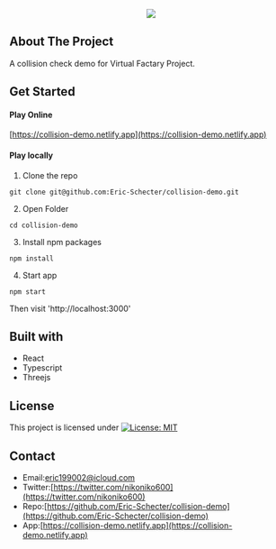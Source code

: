 <p align="center">
  <img src="https://user-images.githubusercontent.com/26343636/101302629-120c6d00-3877-11eb-9cb8-1d2c678d3796.gif">
</p>

## About The Project
A collision check demo for Virtual Factary Project.

## Get Started
#### Play Online   
[https://collision-demo.netlify.app](https://collision-demo.netlify.app) 

#### Play locally
1. Clone the repo  
```
git clone git@github.com:Eric-Schecter/collision-demo.git
```
2. Open Folder
```
cd collision-demo
```
3. Install npm packages  
```
npm install
```
4. Start app  
```
npm start
```
Then visit 'http://localhost:3000'

## Built with
* React
* Typescript
* Threejs

## License
This project is licensed under [![License: MIT](https://img.shields.io/badge/License-MIT-yellow.svg)](https://opensource.org/licenses/MIT)

## Contact
* Email:[eric199002@icloud.com](eric199002@icloud.com)
* Twitter:[https://twitter.com/nikoniko600](https://twitter.com/nikoniko600)
* Repo:[https://github.com/Eric-Schecter/collision-demo](https://github.com/Eric-Schecter/collision-demo)
* App:[https://collision-demo.netlify.app](https://collision-demo.netlify.app) 